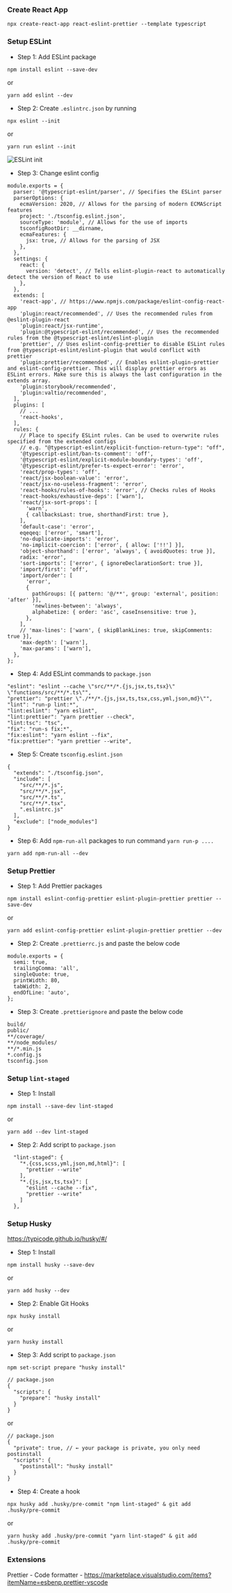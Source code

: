 ### Create React App

```
npx create-react-app react-eslint-prettier --template typescript
```

### Setup ESLint

- Step 1: Add ESLint package

```
npm install eslint --save-dev
```

or

```
yarn add eslint --dev
```

- Step 2: Create `.eslintrc.json` by running

```
npx eslint --init
```

or

```
yarn run eslint --init
```

![ESLint init](/public/eslint-init.gif)

- Step 3: Change eslint config

```
module.exports = {
  parser: '@typescript-eslint/parser', // Specifies the ESLint parser
  parserOptions: {
    ecmaVersion: 2020, // Allows for the parsing of modern ECMAScript features
    project: './tsconfig.eslint.json',
    sourceType: 'module', // Allows for the use of imports
    tsconfigRootDir: __dirname,
    ecmaFeatures: {
      jsx: true, // Allows for the parsing of JSX
    },
  },
  settings: {
    react: {
      version: 'detect', // Tells eslint-plugin-react to automatically detect the version of React to use
    },
  },
  extends: [
    'react-app', // https://www.npmjs.com/package/eslint-config-react-app
    'plugin:react/recommended', // Uses the recommended rules from @eslint-plugin-react
    'plugin:react/jsx-runtime',
    'plugin:@typescript-eslint/recommended', // Uses the recommended rules from the @typescript-eslint/eslint-plugin
    'prettier', // Uses eslint-config-prettier to disable ESLint rules from @typescript-eslint/eslint-plugin that would conflict with prettier
    'plugin:prettier/recommended', // Enables eslint-plugin-prettier and eslint-config-prettier. This will display prettier errors as ESLint errors. Make sure this is always the last configuration in the extends array.
    'plugin:storybook/recommended',
    'plugin:valtio/recommended',
  ],
  plugins: [
    // ...
    'react-hooks',
  ],
  rules: {
    // Place to specify ESLint rules. Can be used to overwrite rules specified from the extended configs
    // e.g. "@typescript-eslint/explicit-function-return-type": "off",
    '@typescript-eslint/ban-ts-comment': 'off',
    '@typescript-eslint/explicit-module-boundary-types': 'off',
    '@typescript-eslint/prefer-ts-expect-error': 'error',
    'react/prop-types': 'off',
    'react/jsx-boolean-value': 'error',
    'react/jsx-no-useless-fragment': 'error',
    'react-hooks/rules-of-hooks': 'error', // Checks rules of Hooks
    'react-hooks/exhaustive-deps': ['warn'],
    'react/jsx-sort-props': [
      'warn',
      { callbacksLast: true, shorthandFirst: true },
    ],
    'default-case': 'error',
    eqeqeq: ['error', 'smart'],
    'no-duplicate-imports': 'error',
    'no-implicit-coercion': ['error', { allow: ['!!'] }],
    'object-shorthand': ['error', 'always', { avoidQuotes: true }],
    radix: 'error',
    'sort-imports': ['error', { ignoreDeclarationSort: true }],
    'import/first': 'off',
    'import/order': [
      'error',
      {
        pathGroups: [{ pattern: '@/**', group: 'external', position: 'after' }],
        'newlines-between': 'always',
        alphabetize: { order: 'asc', caseInsensitive: true },
      },
    ],
    // 'max-lines': ['warn', { skipBlankLines: true, skipComments: true }],
    'max-depth': ['warn'],
    'max-params': ['warn'],
  },
};
```

- Step 4: Add ESLint commands to `package.json`

```
"eslint": "eslint --cache \"src/**/*.{js,jsx,ts,tsx}\" \"functions/src/**/*.ts\"",
"prettier": "prettier \"./**/*.{js,jsx,ts,tsx,css,yml,json,md}\"",
"lint": "run-p lint:*",
"lint:eslint": "yarn eslint",
"lint:prettier": "yarn prettier --check",
"lint:tsc": "tsc",
"fix": "run-s fix:*",
"fix:eslint": "yarn eslint --fix",
"fix:prettier": "yarn prettier --write",
```

- Step 5: Create `tsconfig.eslint.json`

```
{
  "extends": "./tsconfig.json",
  "include": [
    "src/**/*.js",
    "src/**/*.jsx",
    "src/**/*.ts",
    "src/**/*.tsx",
    ".eslintrc.js"
  ],
  "exclude": ["node_modules"]
}

```

- Step 6: Add `npm-run-all` packages to run command `yarn run-p ....`

```
yarn add npm-run-all --dev
```

### Setup Prettier

- Step 1: Add Prettier packages

```
npm install eslint-config-prettier eslint-plugin-prettier prettier --save-dev
```

or

```
yarn add eslint-config-prettier eslint-plugin-prettier prettier --dev
```

- Step 2: Create `.prettierrc.js` and paste the below code

```
module.exports = {
  semi: true,
  trailingComma: 'all',
  singleQuote: true,
  printWidth: 80,
  tabWidth: 2,
  endOfLine: 'auto',
};
```

- Step 3: Create `.prettierignore` and paste the below code

```
build/
public/
**/coverage/
**/node_modules/
**/*.min.js
*.config.js
tsconfig.json
```

### Setup `lint-staged`

- Step 1: Install

```
npm install --save-dev lint-staged
```

or

```
yarn add --dev lint-staged
```

- Step 2: Add script to `package.json`

```
  "lint-staged": {
    "*.{css,scss,yml,json,md,html}": [
      "prettier --write"
    ],
    "*.{js,jsx,ts,tsx}": [
      "eslint --cache --fix",
      "prettier --write"
    ]
  },
```

### Setup Husky

https://typicode.github.io/husky/#/

- Step 1: Install

```
npm install husky --save-dev
```

or

```
yarn add husky --dev
```

- Step 2: Enable Git Hooks

```
npx husky install
```

or

```
yarn husky install
```

- Step 3: Add script to `package.json`

```
npm set-script prepare "husky install"
```

```
// package.json
{
  "scripts": {
    "prepare": "husky install"
  }
}
```

or

```
// package.json
{
  "private": true, // ← your package is private, you only need postinstall
  "scripts": {
    "postinstall": "husky install"
  }
}
```

- Step 4: Create a hook

```
npx husky add .husky/pre-commit "npm lint-staged" & git add .husky/pre-commit
```

or

```
yarn husky add .husky/pre-commit "yarn lint-staged" & git add .husky/pre-commit
```

### Extensions

Prettier - Code formatter - https://marketplace.visualstudio.com/items?itemName=esbenp.prettier-vscode
